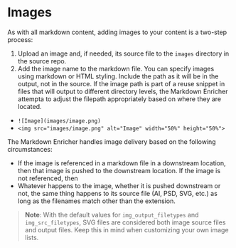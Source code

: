 

# Images
As with all markdown content, adding images to your content is a two-step process:
1. Upload an image and, if needed, its source file to the `images` directory in the source repo.
1. Add the image name to the markdown file. You can specify images using markdown or HTML styling. Include the path as it will be in the output, not in the source. If the image path is part of a reuse snippet in files that will output to different directory levels, the Markdown Enricher attempta to adjust the filepath appropriately based on where they are located.
  * `![Image](images/image.png)`
  * `<img src="images/image.png" alt="Image" width="50%" height="50%">`

The Markdown Enricher handles image delivery based on the following circumstances:
* If the image is referenced in a markdown file in a downstream location, then that image is pushed to the downstream location. If the image is not referenced, then 
* Whatever happens to the image, whether it is pushed downstream or not, the same thing happens to its source file (AI, PSD, SVG, etc.) as long as the filenames match other than the extension.

> **Note**: With the default values for `img_output_filetypes` and `img_src_filetypes`, SVG files are considered both image source files and output files. Keep this in mind when customizing your own image lists.
